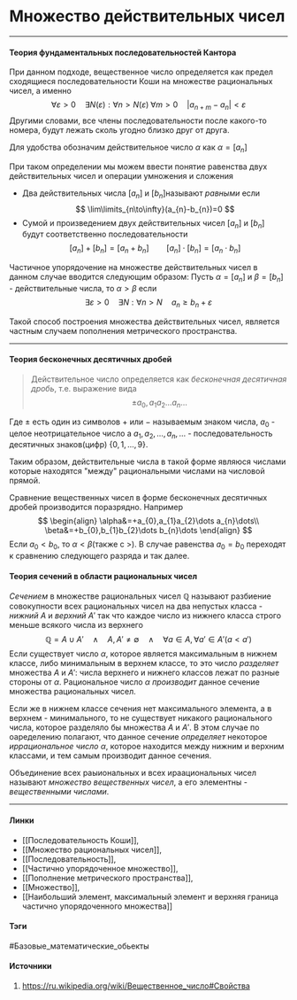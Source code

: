 # Множество действительных чисел
***
#### Теория фундаментальных последовательностей Кантора
При данном подходе, вещественное число определяется как предел сходящиеся последовательности Коши на множестве рациональных чисел, а именно
$$
\forall\varepsilon>0\quad\exists N(\varepsilon):\forall n>N(\varepsilon)\;\forall m>0\quad|a_{n+m}-a_{n}|<\varepsilon
$$
Другими словами, все члены последовательности после какого-то номера, будут лежать сколь угодно близко друг от друга.

Для удобства обозначим действительное число $\alpha$ как $\alpha=[a_{n}]$

При таком определении мы можем ввести понятие равенства двух действительных чисел и операции умножения и сложения
- Два действительных числа $[a_{n}]$ и $[b_{n}]$называют *равными* если 
  $$
  \lim\limits_{n\to\infty}(a_{n}-b_{n})=0
  $$
- Сумой и произведением двух действительных чисел $[a_{n}]$ и $[b_{n}]$ будут соответственно последовательности
  $$
  [a_{n}]+[b_{n}]=[a_{n}+b_{n}]\qquad[a_{n}]\cdot[b_{n}]=[a_{n}\cdot b_{n}]
  $$

Частичное упорядочение на множестве действительных чисел в данном случае вводится следующим образом:
Пусть $\alpha=[a_{n}]$ и $\beta=[b_{n}]$ - действительные числа, то $\alpha>\beta$ если
$$
\exists\varepsilon>0\quad\exists N:\forall n>N\quad a_{n}\ge b_{n}+\varepsilon
$$

Такой способ построения множества действительных чисел, является частным случаем пополнения метрического пространства.
***
#### Теория бесконечных десятичных дробей
>Действительное число определяется как *бесконечная десятичная дробь*, т.е. выражение вида $$\pm a_{0},a_{1}a_{2}\dots a_{n}\dots$$

Где $\pm$ есть один из символов $+$ или $-$ называемым знаком числа, $a_{0}$ - целое неотрицательное число а $a_{1},a_{2},\dots,a_{n},\dots$ - последовательность десятичных знаков(цифр) $\{0,1,\dots,9\}$.

Таким образом, действительные числа в такой форме являюся числами которые находятся "между" рациональными числами на числовой прямой.

Сравнение вещественных чисел в форме бесконечных десятичных дробей производится поразрядно. Например
$$
\begin{align}
\alpha&=+a_{0},a_{1}a_{2}\dots a_{n}\dots\\
\beta&=+b_{0},b_{1}b_{2}\dots b_{n}\dots
\end{align}
$$
Если $a_{0}<b_{0}$, то $\alpha<\beta$(также с $>$). В случае равенства $a_{0}=b_{0}$ переходят к сравнению следующего разряда и так далее.
#### Теория сечений в области рациональных чисел
*Сечением* в множестве рациональных чисел $\mathbb{Q}$ называют разбиение совокупности всех рациональных чисел на два непустых класса - *нижний* $A$ и *верхний* $A'$ так что каждое число из нижнего класса строго меньше всякого числа из верхнего
$$
\mathbb{Q}=A\cup A'\quad\land\quad A,A'\ne\emptyset\quad\land\quad\forall a\in A,\forall a'\in A'(a<a')
$$
Если существует число $\alpha$, которое является максимальным в нижнем классе, либо минимальным в верхнем классе, то это число *разделяет* множества $A$ и $A'$: числа верхнего и нижнего классов лежат по разные стороны от $\alpha$. Рациональное число $\alpha$ *производит* данное сечение множества рациональных чисел.

Если же в нижнем классе сечения нет максимального элемента, а в верхнем - минимального, то не существует никакого рационального числа, которое разделяло бы множества $A$ и $A'$. В этом случае по оаределению полагают, что данное сечение *определяет* некоторое *иррациональное число* $\alpha$, которое находится между нижним и верхним классами, и тем самым производит данное сечения.

Объединение всех раыиональных и всех ираациональных чисел называют *множество вещественных чисел*, а его элементны - *вещественными числами*.
***
#### Линки 
- [[Последовательность Коши]],
- [[Множество рациональных чисел]],
- [[Последовательность]],
- [[Частично упорядоченное множество]],
- [[Пополнение метрического пространства]],
- [[Множество]],
- [[Наибольший элемент, максимальный элемент и верхняя граница частично упорядоченного множества]]
 
#### Тэги
 #Базовые_математические_обьекты 
#### Источники
1. https://ru.wikipedia.org/wiki/Вещественное_число#Свойства